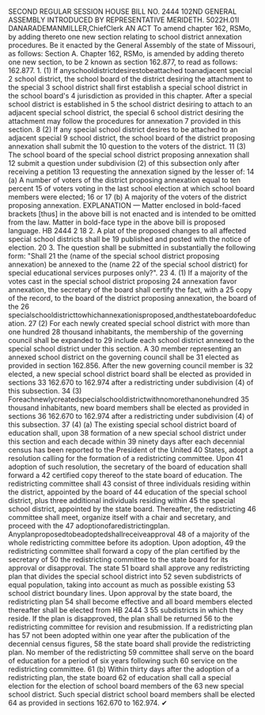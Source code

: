 SECOND REGULAR SESSION
HOUSE BILL NO. 2444
102ND GENERAL ASSEMBLY
INTRODUCED BY REPRESENTATIVE MERIDETH.
5022H.01I DANARADEMANMILLER,ChiefClerk
AN ACT
To amend chapter 162, RSMo, by adding thereto one new section relating to school district
annexation procedures.
Be it enacted by the General Assembly of the state of Missouri, as follows:
Section A. Chapter 162, RSMo, is amended by adding thereto one new section, to be
2 known as section 162.877, to read as follows:
162.877. 1. (1) If anyschooldistrictdesirestobeattached toanadjacent special
2 school district, the school board of the district desiring the attachment to the special
3 school district shall first establish a special school district in the school board's
4 jurisdiction as provided in this chapter. After a special school district is established in
5 the school district desiring to attach to an adjacent special school district, the special
6 school district desiring the attachment may follow the procedures for annexation
7 provided in this section.
8 (2) If any special school district desires to be attached to an adjacent special
9 school district, the school board of the district proposing annexation shall submit the
10 question to the voters of the district.
11 (3) The school board of the special school district proposing annexation shall
12 submit a question under subdivision (2) of this subsection only after receiving a petition
13 requesting the annexation signed by the lesser of:
14 (a) A number of voters of the district proposing annexation equal to ten percent
15 of voters voting in the last school election at which school board members were elected;
16 or
17 (b) A majority of the voters of the district proposing annexation.
EXPLANATION — Matter enclosed in bold-faced brackets [thus] in the above bill is not enacted and is
intended to be omitted from the law. Matter in bold-face type in the above bill is proposed language.
HB 2444 2
18 2. A plat of the proposed changes to all affected special school districts shall be
19 published and posted with the notice of election.
20 3. The question shall be submitted in substantially the following form: "Shall
21 the (name of the special school district proposing annexation) be annexed to the (name
22 of the special school district) for special educational services purposes only?".
23 4. (1) If a majority of the votes cast in the special school district proposing
24 annexation favor annexation, the secretary of the board shall certify the fact, with a
25 copy of the record, to the board of the district proposing annexation, the board of the
26 specialschooldistricttowhichannexationisproposed,andthestateboardofeducation.
27 (2) For each newly created special school district with more than one hundred
28 thousand inhabitants, the membership of the governing council shall be expanded to
29 include each school district annexed to the special school district under this section. A
30 member representing an annexed school district on the governing council shall be
31 elected as provided in section 162.856. After the new governing council member is
32 elected, a new special school district board shall be elected as provided in sections
33 162.670 to 162.974 after a redistricting under subdivision (4) of this subsection.
34 (3) Foreachnewlycreatedspecialschooldistrictwithnomorethanonehundred
35 thousand inhabitants, new board members shall be elected as provided in sections
36 162.670 to 162.974 after a redistricting under subdivision (4) of this subsection.
37 (4) (a) The existing special school district board of education shall, upon
38 formation of a new special school district under this section and each decade within
39 ninety days after each decennial census has been reported to the President of the United
40 States, adopt a resolution calling for the formation of a redistricting committee. Upon
41 adoption of such resolution, the secretary of the board of education shall forward a
42 certified copy thereof to the state board of education. The redistricting committee shall
43 consist of three individuals residing within the district, appointed by the board of
44 education of the special school district, plus three additional individuals residing within
45 the special school district, appointed by the state board. Thereafter, the redistricting
46 committee shall meet, organize itself with a chair and secretary, and proceed with the
47 adoptionofaredistrictingplan. Anyplanproposedtobeadoptedshallreceiveapproval
48 of a majority of the whole redistricting committee before its adoption. Upon adoption,
49 the redistricting committee shall forward a copy of the plan certified by the secretary of
50 the redistricting committee to the state board for its approval or disapproval. The state
51 board shall approve any redistricting plan that divides the special school district into
52 seven subdistricts of equal population, taking into account as much as possible existing
53 school district boundary lines. Upon approval by the state board, the redistricting plan
54 shall become effective and all board members elected thereafter shall be elected from
HB 2444 3
55 subdistricts in which they reside. If the plan is disapproved, the plan shall be returned
56 to the redistricting committee for revision and resubmission. If a redistricting plan has
57 not been adopted within one year after the publication of the decennial census figures,
58 the state board shall provide the redistricting plan. No member of the redistricting
59 committee shall serve on the board of education for a period of six years following such
60 service on the redistricting committee.
61 (b) Within thirty days after the adoption of a redistricting plan, the state board
62 of education shall call a special election for the election of school board members of the
63 new special school district. Such special district school board members shall be elected
64 as provided in sections 162.670 to 162.974.
✔